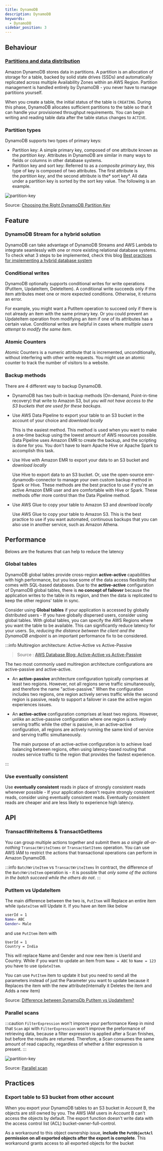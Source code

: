 ```yaml
---
title: DynamoDB
description: DynamoDB
keywords:
  - DynamoDB
sidebar_position: 3
---
```


## Behaviour

### [Partitions and data distribution](https://docs.aws.amazon.com/amazondynamodb/latest/developerguide/HowItWorks.Partitions.html)

Amazon DynamoDB stores data in partitions. A partition is an allocation of storage for a table, backed by solid state drives (SSDs) and automatically replicated across multiple Availability Zones within an AWS Region. Partition management is handled entirely by DynamoDB - you never have to manage partitions yourself.

When you create a table, the initial status of the table is `CREATING`. During this phase, DynamoDB allocates sufficient partitions to the table so that it can handle your provisioned throughput requirements. You can begin writing and reading table data after the table status changes to `ACTIVE`.


### Partition types

DynamoDB supports two types of primary keys:

-   Partition key: A simple primary key, composed of one attribute known as the *partition key*. Attributes in DynamoDB are similar in many ways to fields or columns in other database systems.
-   Partition key and sort key: Referred to as a *composite primary key*, this type of key is composed of two attributes. The first attribute is the *partition key*, and the second attribute is the* sort key*. All data under a partition key is sorted by the sort key value. The following is an example.

![partition-key](/img/aws/database/dynamodb/partition-key-1.gif)

Source: [Choosing the Right DynamoDB Partition Key](https://aws.amazon.com/blogs/database/choosing-the-right-dynamodb-partition-key/)


## Feature

### DynamoDB Stream for a hybrid solution

DynamoDB can take advantage of DynamoDB Streams and AWS Lambda to integrate seamlessly with one or more existing relational database systems. To check what 3 steps to be implemented, check this blog [Best practices for implementing a hybrid database system](https://docs.aws.amazon.com/amazondynamodb/latest/developerguide/bp-hybrid.html#bp-hybrid-problems)

### Conditional writes

DynamoDB optionally supports conditional writes for write operations (PutItem, UpdateItem, DeleteItem). A conditional write succeeds only if the item attributes meet one or more expected conditions. Otherwise, it returns an error.

For example, you might want a PutItem operation to succeed only if there is not already an item with the same primary key. Or you could prevent an UpdateItem operation from modifying an item if one of its attributes has a certain value. Conditional writes are helpful in cases where *multiple users attempt to modify the same item*.

### Atomic Counters

Atomic Counters is a numeric attribute that is incremented, unconditionally, without interfering with other write requests. You might use an atomic counter to track the number of visitors to a website.

### Backup methods

There are 4 different way to backup DynamoDB.

- DynamoDB has two built-in backup methods (On-demand, Point-in-time recovery) that write to Amazon S3, but *you will not have access to the S3 buckets that are used for these backups*.

- Use AWS Data Pipeline to export your table to an S3 bucket in the account of your choice and *download locally*

  This is the easiest method. This method is used when you want to make a one-time backup using the lowest amount of AWS resources possible. Data Pipeline uses Amazon EMR to create the backup, and the scripting is done for you. You don't have to learn Apache Hive or Apache Spark to accomplish this task.

- Use Hive with Amazon EMR to export your data to an S3 bucket and *download locally*

  Use Hive to export data to an S3 bucket. Or, use the open-source emr-dynamodb-connector to manage your own custom backup method in Spark or Hive. These methods are the best practice to use if you're an active Amazon EMR user and are comfortable with Hive or Spark. These methods offer more control than the Data Pipeline method.

- Use AWS Glue to copy your table to Amazon S3 and *download locally*

  Use AWS Glue to copy your table to Amazon S3. This is the best practice to use if you want automated, continuous backups that you can also use in another service, such as Amazon Athena.


## Performance 

Belows are the features that can help to reduce the latency
### Global tables

DynamoDB global tables provide cross-region **active-active** capabilities with high performance, but you lose some of the data access flexibility that comes with SQL-based databases. Due to the **active-active** configuration of DynamoDB global tables, there is **no concept of failover** because the application writes to the table in its region, and then the data is replicated to keep the other regions' table in sync. 

Consider using **Global tables** if your application is accessed by globally distributed users - If you have globally dispersed users, consider using global tables. With global tables, you can specify the AWS Regions where you want the table to be available. This can significantly reduce latency for your users. So, *reducing the distance between the client and the DynamoDB endpoint* is an important performance fix to be considered.

:::info Multiregion architecture: Active-Active vs Active-Passive
> Source : [AWS Database Blog: Active-Active vs Active-Passive](https://aws.amazon.com/blogs/database/how-to-use-amazon-dynamodb-global-tables-to-power-multiregion-architectures/)

The two most commonly used multiregion architecture configurations are active-passive and active-active. 

- An **active-passive** architecture configuration typically comprises at least two regions. However, not all regions serve traffic simultaneously, and therefore the name "active-passive." When the configuration includes two regions, one region actively serves traffic while the second region is passive, ready to support a failover in case the active region experiences issues.
- An **active-active** configuration comprises at least two regions. However, unlike an active-passive configuration where one region is actively serving traffic while the other is passive, in an active-active configuration, all regions are actively running the same kind of service and serving traffic simultaneously. 

  The main purpose of an active-active configuration is to achieve load balancing between regions, often using latency-based routing that routes service traffic to the region that provides the fastest experience.

:::
### Use eventually consistent

Use **eventually consistent** reads in place of strongly consistent reads whenever possible - If your application doesn't require strongly consistent reads, consider using eventually consistent reads. Eventually consistent reads are cheaper and are less likely to experience high latency.



## API

### TransactWriteItems & TransactGetItems

You can group multiple actions together and submit them as *a single all-or-nothing*  `TransactWriteItems` or `TransactGetItems` operation. You can use AWS IAM to restrict the actions that transactional operations can perform in Amazon DynamoDB.

:::info `BatchWriteItem` vs `TransactWriteItems`
In contract, the difference of the `BatchWriteItem` operation is - it is possible that *only some of the actions in the batch succeed while the others do not*.
:::

### PutItem vs UpdateItem

The main difference between the two is, `PutItem` will Replace an entire item while `UpdateItem` will Update it. If you have an item like below

```bash
userId = 1
Name= ABC
Gender= Male
```

and use `PutItem` item with
```
UserId = 1
Country = India
```

This will replace Name and Gender and now new Item is UserId and Country.  While if you want to update an item from `Name = ABC` to `Name = 123` you have to use `UpdateItem`.

You can use `PutItem` item to update it but you need to send all the parameters instead of just the Parameter you want to update because it Replaces the item with the new attribute(Internally it Deletes the item and Adds a new item)

Source: [Difference between DynamoDb PutItem vs UpdateItem?](https://stackoverflow.com/questions/43667229/difference-between-dynamodb-putitem-vs-updateitem)


### Parallel scans

:::caution `FilterExpression` won't improve your performance
Keep in mind that `Scan` api with `FilterExpression`  won't improve the preformance of retrieving data, because a filter expression is applied after a Scan finishes, but before the results are returned. Therefore, a Scan consumes the same amount of read capacity, regardless of whether a filter expression is present.
:::


![partition-key](/img/aws/database/dynamodb/parallel-scan.png)

Source: [Parallel scan](https://docs.aws.amazon.com/amazondynamodb/latest/developerguide/Scan.html#Scan.ParallelScan)


## Practices

### Export table to S3 bucket from other account

When you export your DynamoDB tables to an S3 bucket in Account B, the objects are still owned by you. The AWS IAM users in Account B can't access the objects by default. The export function doesn't write data with the access control list (ACL) bucket-owner-full-control. 

As a workaround to this object ownership issue, **include the `PutObjectAcl` permission on all exported objects after the export is complete**. This workaround grants access to all exported objects for the bucket